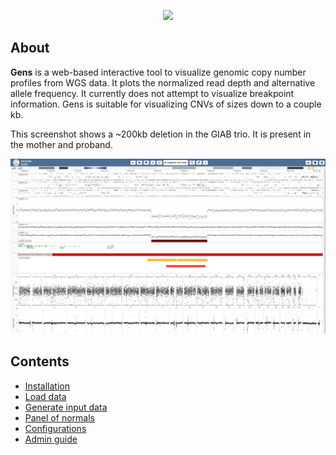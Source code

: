 <p align="center">
  <img src="images/gens_logo_with_text.png" width="300">
</p>

## About

**Gens** is a web-based interactive tool to visualize genomic copy number profiles from WGS data. It plots the normalized read depth and alternative allele frequency. It currently does not attempt to visualize breakpoint information. Gens is suitable for visualizing CNVs of sizes down to a couple kb.

This screenshot shows a ~200kb deletion in the GIAB trio. It is present in the mother and proband. 

<img src="docs/img/giab_trio_upd.PNG">

## Contents

- [Installation](docs/installation.md)
- [Load data](docs/load_gens_data.md)
- [Generate input data](docs/generate_gens_data.md)
- [Panel of normals](docs/panel_of_normals.md)
- [Configurations](docs/configure_gens.md)
- [Admin guide](docs/admin_guide.md)


